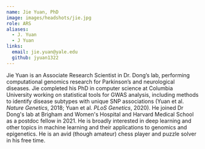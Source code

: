 ```yaml
---
name: Jie Yuan, PhD
image: images/headshots/jie.jpg
role: ARS
aliases:
  - J. Yuan
  - J Yuan
links:
  email: jie.yuan@yale.edu
  github: jyuan1322
---
```


Jie Yuan is an Associate Research Scientist in Dr. Dong’s lab, performing computational genomics research for Parkinson’s and neurological diseases. Jie completed his PhD in computer science at Columbia University working on statistical tools for GWAS analysis, including methods to identify disease subtypes with unique SNP associations (Yuan et al. *Nature Genetics*, 2018; Yuan et al. *PLoS Genetics*, 2020). He joined Dr Dong's lab at Brigham and Women's Hospital and Harvard Medical School as a postdoc fellow in 2021. He is broadly interested in deep learning and other topics in machine learning and their applications to genomics and epigenetics. He is an avid (though amateur) chess player and puzzle solver in his free time.



















